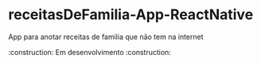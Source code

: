 # receitasDeFamilia-App-ReactNative
App para anotar receitas de familia que não tem na internet
<p>:construction: Em desenvolvimento :construction:</p>
